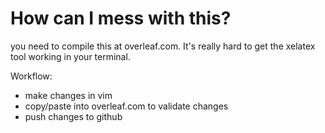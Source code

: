# How can I mess with this?
you need to compile this at overleaf.com. It's really hard to get the xelatex tool working in your terminal.

Workflow:
- make changes in vim
- copy/paste into overleaf.com to validate changes
- push changes to github
